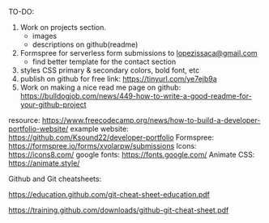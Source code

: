 TO-DO:
1. Work on projects section.
    - images
    - descriptions on github(readme)
2. Formspree for serverless form submissions to lopezissaca@gmail.com
    - find better template for the contact section
4. styles CSS primary & secondary colors, bold font, etc 
5. publish on github for free 
    link: https://tinyurl.com/ye7ejb9a 
6. Work on making a nice read me page on github:
    https://bulldogjob.com/news/449-how-to-write-a-good-readme-for-your-github-project

resource: https://www.freecodecamp.org/news/how-to-build-a-developer-portfolio-website/
example website: https://github.com/Ksound22/developer-portfolio
Formspree: https://formspree.io/forms/xvolarpw/submissions
Icons: https://icons8.com/
google fonts: https://fonts.google.com/
Animate CSS: https://animate.style/

Github and Git cheatsheets:

https://education.github.com/git-cheat-sheet-education.pdf

https://training.github.com/downloads/github-git-cheat-sheet.pdf


